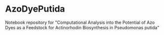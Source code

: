 # AzoDyePutida
Notebook repository for "Computational Analysis into the Potential of Azo Dyes as a Feedstock for Actinorhodin Biosynthesis in Pseudomonas putida"
